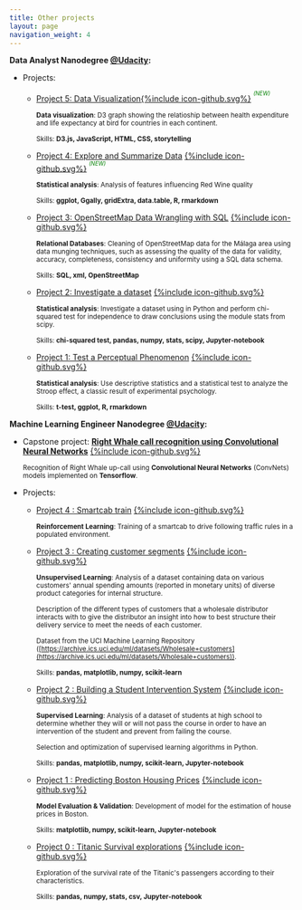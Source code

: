 ```yaml
---
title: Other projects
layout: page
navigation_weight: 4
---
```


**Data Analyst Nanodegree [@Udacity](https://www.udacity.com):**

- Projects:

	- [Project 5: Data Visualization](http://bl.ocks.org/mabelvj/e35a77e8719c881f5567b7da1df43d53)[{%include icon-github.svg%}](https://github.com/mabelvj/data-analyst-nanodegree/tree/master/P5-data-visualization) <span style="color:green"><sup><sup>*(NEW)* </sup></sup></span>

		<sub> **Data visualization**: D3 graph showing the relatioship between health expenditure and life expectancy at bird for countries in each continent.</sub>

		<sub>Skills: **D3.js, JavaScript, HTML, CSS, storytelling** </sub>



	- [Project 4: Explore and Summarize Data](https://rawgit.com/mabelvj/data-analyst-nanodegree/master/P4-explore-and-summarize-data/P4-Analysis_of_a_dataset.html) [{%include icon-github.svg%}](https://github.com/mabelvj/data-analyst-nanodegree/tree/master/P4-explore-and-summarize-data) <span style="color:green"><sup><sup>*(NEW)* </sup></sup></span>

		<sub> **Statistical analysis**: Analysis of features influencing Red Wine quality</sub>

		<sub>Skills: **ggplot, Ggally, gridExtra, data.table, R, rmarkdown** </sub>


	- [Project 3: OpenStreetMap Data Wrangling with SQL](https://rawgit.com/mabelvj/data-analyst-nanodegree/master/P3-wrangle-openstreetmap-data/Project_3_OpenStreetMap_SQL/Project_3_OpenStreetMap.html) [{%include icon-github.svg%}](https://github.com/mabelvj/data-analyst-nanodegree/tree/master/P3-wrangle-openstreetmap-data) 

		<sub> **Relational Databases**: Cleaning of OpenStreetMap data for the Málaga area using data munging techniques, such as assessing the quality of the data for validity, accuracy, completeness, consistency and uniformity using a SQL data schema. </sub>

		<sub>Skills: **SQL, xml, OpenStreetMap**</sub>

	- [Project 2: Investigate a dataset](https://rawgit.com/mabelvj/data-analyst-nanodegree/master/P2-investigate-dataset/P2_report.html) [{%include icon-github.svg%}](https://github.com/mabelvj/data-analyst-nanodegree/tree/master/P2-investigate-dataset)

		<sub>**Statistical analysis**: Investigate a dataset using in Python and perform chi-squared test for independence to draw conclusions using the module stats from scipy.</sub>

		<sub>Skills: **chi-squared test, pandas, numpy, stats, scipy, Jupyter-notebook**
		</sub>

	- [Project 1: Test a Perceptual Phenomenon](https://rawgit.com/mabelvj/data-analyst-nanodegree/master/P1-test-perceptual-phenomenon/P1-Test_a_Perceptual_Phenomenon.html) [{%include icon-github.svg%}](https://github.com/mabelvj/data-analyst-nanodegree/tree/master/P1-test-perceptual-phenomenon)

		<sub> **Statistical analysis**: Use descriptive statistics and a statistical test to analyze the Stroop effect, a classic result of experimental psychology. </sub>

		<sub>Skills: **t-test, ggplot, R, rmarkdown**
		</sub>



**Machine Learning Engineer Nanodegree [@Udacity](https://www.udacity.com):**


- Capstone project: [**Right Whale call recognition using Convolutional Neural Networks**](/capstone_mabelvj/) [{%include icon-github.svg%}](https://github.com/mabelvj/MLNP/tree/master/capstone/code)

	<sub> Recognition of Right Whale up-call using **Convolutional Neural Networks** (ConvNets) models implemented on **Tensorflow**.</sub>


- Projects:

	- [Project 4 : Smartcab train](https://rawgit.com/mabelvj/MLNP/master/P4_smartcab/smartcab_report.html) [{%include icon-github.svg%}](https://github.com/mabelvj/MLNP/tree/master/P4_smartcab)

		<sub>**Reinforcement Learning**: Training of a smartcab to drive following traffic rules in a populated environment.</sub>

	- [Project 3 : Creating customer segments](https://rawgit.com/mabelvj/MLNP/master/P3_creating_customer_segments/customer_segments.html) [{%include icon-github.svg%}](https://github.com/mabelvj/MLNP/tree/master/P3_creating_customer_segments)

		<sub>**Unsupervised Learning**: Analysis of a dataset containing data on various customers' annual spending amounts (reported in monetary units) of diverse product categories for internal structure.  </sub>

		<sub>Description of the different types of customers that a wholesale distributor interacts with to give the distributor an insight into how to best structure their delivery service to meet the needs of each customer. </sub>

		<sub>Dataset from the UCI Machine Learning Repository ([https://archive.ics.uci.edu/ml/datasets/Wholesale+customers](https://archive.ics.uci.edu/ml/datasets/Wholesale+customers)). </sub>

		<sub>Skills: **pandas, matplotlib, numpy, scikit-learn**
		</sub>

	- [Project 2 : Building a Student Intervention System](https://rawgit.com/mabelvj/MLNP/master/P2_student_intervention/student_intervention.html) [{%include icon-github.svg%}](https://github.com/mabelvj/MLNP/tree/master/P2_student_intervention)

		<sub> **Supervised Learning**: Analysis of a dataset of students at high school to determine whether they will or will not pass the course in order to have an intervention of the student and prevent from failing the course.</sub>

		<sub>Selection and optimization of supervised learning algorithms in Python.</sub>


		<sub>Skills: **pandas, matplotlib, numpy, scikit-learn, Jupyter-notebook**
		</sub>

	- [Project 1 : Predicting Boston Housing Prices](https://rawgit.com/mabelvj/MLNP/master/P1_boston_housing/boston_housing.html) [{%include icon-github.svg%}](https://github.com/mabelvj/MLNP/tree/master/P1_boston_housing)

		<sub> **Model Evaluation & Validation**: Development of model for the estimation of house prices in Boston.</sub>

		<sub>Skills: **matplotlib, numpy, scikit-learn, Jupyter-notebook**
		</sub>

	- [Project 0 : Titanic Survival explorations](https://rawgit.com/mabelvj/MLNP/master/P0_titanic/Titanic_Survival_Exploration.html) [{%include icon-github.svg%}](https://github.com/mabelvj/MLNP/tree/master/P0_titanic)

		<sub> Exploration of the survival rate of the Titanic's passengers according to their characteristics. </sub>

		<sub>Skills: **pandas, numpy, stats, csv,  Jupyter-notebook**
		</sub>
